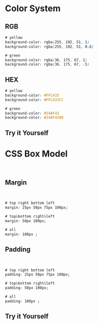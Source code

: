 # Color System


## RGB
```css
# yellow
background-color: rgba(255, 192, 51, 1)
background-color: rgba(255, 192, 51, 0.8)

# green 
background-color: rgba(36, 175, 67, 1)
background-color: rgba(36, 175, 67, .5)
```

## HEX
```css
# yellow 
background-color: #FFC433
background-color: #FFC433CC

# green 
background-color: #24AF43
background-color: #24AF4380
```

## Try it Yourself

<lv01-lesson04-ColorIndex/>

# CSS Box Model

<br>
<lv01-lesson04-MarginPaddingBox marginString="0" paddingString="0"/>

## Margin

<br>
<lv01-lesson04-MarginPaddingBox marginString="2rem" paddingString="0"/>

```css
# top right bottom left
margin: 25px 50px 75px 100px; 

# top&bottom right&left
margin: 50px 100px; 

# all
margin: 100px ; 
```

## Padding

<br>
<lv01-lesson04-MarginPaddingBox marginString="0" paddingString="1rem"/>

```css
# top right bottom left
padding: 25px 50px 75px 100px; 

# top&bottom right&left
padding: 50px 100px; 

# all
padding: 100px ; 
```

## Try it Yourself

<br>
<lv01-lesson04-MarginPaddingIndex/>
